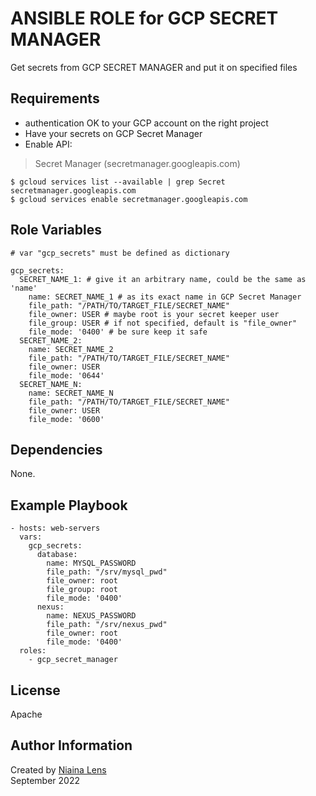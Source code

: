 ANSIBLE ROLE for GCP SECRET MANAGER
=========

Get secrets from GCP SECRET MANAGER and put it on specified files

Requirements
------------

- authentication OK to your GCP account on the right project
- Have your secrets on GCP Secret Manager
- Enable API:

> Secret Manager (secretmanager.googleapis.com)

```
$ gcloud services list --available | grep Secret
secretmanager.googleapis.com
$ gcloud services enable secretmanager.googleapis.com
```

Role Variables
--------------

```
# var "gcp_secrets" must be defined as dictionary

gcp_secrets:
  SECRET_NAME_1: # give it an arbitrary name, could be the same as 'name'
    name: SECRET_NAME_1 # as its exact name in GCP Secret Manager
    file_path: "/PATH/TO/TARGET_FILE/SECRET_NAME"
    file_owner: USER # maybe root is your secret keeper user
    file_group: USER # if not specified, default is "file_owner"
    file_mode: '0400' # be sure keep it safe
  SECRET_NAME_2:
    name: SECRET_NAME_2
    file_path: "/PATH/TO/TARGET_FILE/SECRET_NAME"
    file_owner: USER
    file_mode: '0644'
  SECRET_NAME_N:
    name: SECRET_NAME_N
    file_path: "/PATH/TO/TARGET_FILE/SECRET_NAME"
    file_owner: USER
    file_mode: '0600'
```

Dependencies
------------

None.

Example Playbook
----------------

```
- hosts: web-servers
  vars:
    gcp_secrets:
      database:
        name: MYSQL_PASSWORD
        file_path: "/srv/mysql_pwd"
        file_owner: root
        file_group: root
        file_mode: '0400'
      nexus:
        name: NEXUS_PASSWORD
        file_path: "/srv/nexus_pwd"
        file_owner: root
        file_mode: '0400'
  roles:
    - gcp_secret_manager
```

License
-------

Apache

Author Information
------------------

Created by [Niaina Lens](https://github.com/niainaLens) \
September 2022
